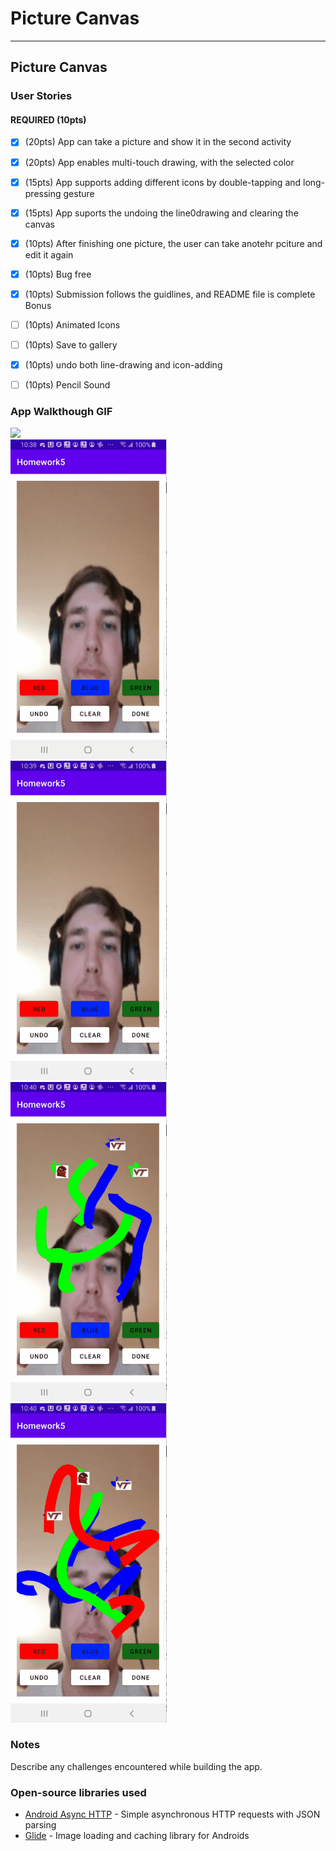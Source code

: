 # Picture Canvas


---

## Picture Canvas

### User Stories


#### REQUIRED (10pts)
- [x] (20pts) App can take a picture and show it in the second activity
- [x] (20pts) App enables multi-touch drawing, with the selected color
- [x] (15pts) App supports adding different icons by double-tapping and long-pressing gesture
- [x] (15pts) App suports the undoing the line0drawing and clearing the canvas
- [x] (10pts) After finishing one picture, the user can take anotehr pciture and edit it again
- [x] (10pts) Bug free
- [x] (10pts) Submission follows the guidlines, and README file is complete
Bonus
- [ ] (10pts) Animated Icons
- [ ] (10pts) Save to gallery
- [x] (10pts) undo both line-drawing and icon-adding
- [ ] (10pts) Pencil Sound



### App Walkthough GIF

<img src="https://github.com/jasonebright/Homework5/blob/master/takePicture.gif" width=250><br>
<img src="https://github.com/jasonebright/Homework5/blob/master/drawing.gif" width=250><br>
<img src="https://github.com/jasonebright/Homework5/blob/master/gestures.gif" width=250><br>
<img src="https://github.com/jasonebright/Homework5/blob/master/undo.gif" width=250><br>
<img src="https://github.com/jasonebright/Homework5/blob/master/clear.gif" width=250><br>

### Notes
Describe any challenges encountered while building the app.

### Open-source libraries used

- [Android Async HTTP](https://github.com/codepath/CPAsyncHttpClient) - Simple asynchronous HTTP requests with JSON parsing
- [Glide](https://github.com/bumptech/glide) - Image loading and caching library for Androids
